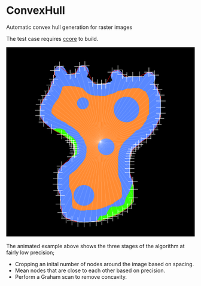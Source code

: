 # ConvexHull
Automatic convex hull generation for raster images

The test case requires [ccore](https://github.com/ccore/ccore) to build.

![Convex hull algorithm stages](example.gif)

The animated example above shows the three stages of the algorithm at fairly low precision;
- Cropping an inital number of nodes around the image based on spacing.
- Mean nodes that are close to each other based on precision.
- Perform a Graham scan to remove concavity.
